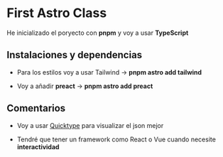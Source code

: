 # First Astro Class

He inicializado el poryecto con **pnpm** y voy a usar **TypeScript**

## Instalaciones y dependencias

- Para los estilos voy a usar Tailwind -> **pnpm astro add tailwind**

-  Voy a añadir **preact** -> **pnpm astro add preact**

## Comentarios

- Voy a usar [Quicktype](https://quicktype.io) para visualizar el json mejor

- Tendré que tener un framework como React o Vue cuando necesite **interactividad**